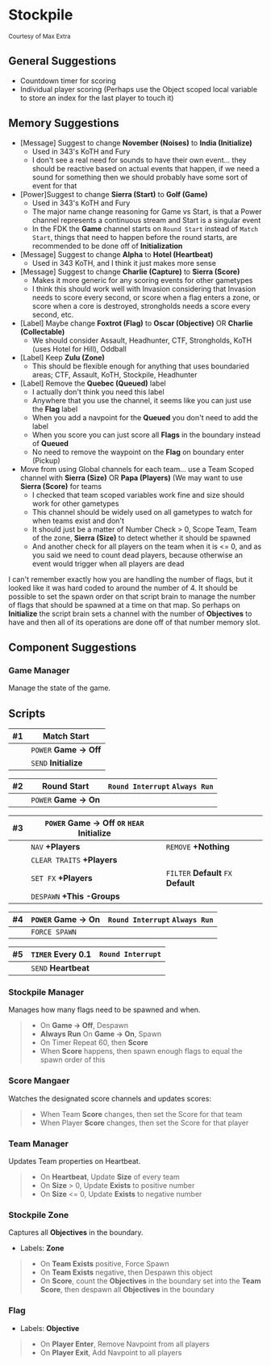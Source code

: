 # Stockpile

<sub>Courtesy of Max Extra</sub>

## General Suggestions

 - Countdown timer for scoring
 - Individual player scoring (Perhaps use the Object scoped local variable to
   store an index for the last player to touch it)

## Memory Suggestions

 - [Message] Suggest to change **November (Noises)** to **India (Initialize)**
     - Used in 343's KoTH and Fury
     - I don't see a real need for sounds to have their own event... they
       should be reactive based on actual events that happen, if we need a
sound for something then we should probably have some sort of event for that
 - [Power]Suggest to change **Sierra (Start)** to **Golf (Game)**
     - Used in 343's KoTH and Fury
     - The major name change reasoning for Game vs Start, is that a Power
       channel represents a continuous stream and Start is a singular event
     - In the FDK the **Game** channel starts on `Round Start` instead of
       `Match Start`, things that need to happen before the round starts, are
recommended to be done off of **Initialization**
 - [Message] Suggest to change **Alpha** to **Hotel (Heartbeat)**
     - Used in 343 KoTH, and I think it just makes more sense
 - [Message] Suggest to change **Charlie (Capture)** to **Sierra (Score)**
     - Makes it more generic for any scoring events for other gametypes
     - I think this should work well with Invasion considering that Invasion
       needs to score every second, or score when a flag enters a zone, or
score when a core is destroyed, strongholds needs a score every second, etc.
 - [Label] Maybe change **Foxtrot (Flag)** to **Oscar (Objective)** OR
   **Charlie (Collectable)**
     - We should consider Assault, Headhunter, CTF, Strongholds, KoTH (uses
       Hotel for Hill), Oddball
 - [Label] Keep **Zulu (Zone)**
     - This should be flexible enough for anything that uses boundaried areas;
       CTF, Assault, KoTH, Stockpile, Headhunter
 - [Label] Remove the **Quebec (Queued)** label
     - I actually don't think you need this label
     - Anywhere that you use the channel, it seems like you can just use the
       **Flag** label
     - When you add a navpoint for the **Queued** you don't need to add the
       label
     - When you score you can just score all **Flags** in the boundary instead
       of **Queued**
     - No need to remove the waypoint on the **Flag** on boundary enter
       (Pickup)
 - Move from using Global channels for each team... use a Team Scoped channel
   with **Sierra (Size)** OR **Papa (Players)** (We may want to use **Sierra
(Score)** for teams
     - I checked that team scoped variables work fine and size should work for
       other gametypes
     - This channel should be widely used on all gametypes to watch for when
       teams exist and don't
     - It should just be a matter of Number Check > 0, Scope Team, Team of the
       zone, **Sierra (Size)** to detect whether it should be spawned
     - And another check for all players on the team when it is <= 0, and as
       you said we need to count dead players, because otherwise an event would
trigger when all players are dead

I can't remember exactly how you are handling the number of flags, but it
looked like it was hard coded to around the number of 4. It should be possible
to set the spawn order on that script brain to manage the number of flags that
should be spawned at a time on that map. So perhaps on **Initialize** the
script brain sets a channel with the number of **Objectives** to have and then
all of its operations are done off of that number memory slot.


## Component Suggestions

### Game Manager

Manage the state of the game.

## Scripts

| #1 | Match Start|
| ---| ---|
|| `POWER` **Game -> Off**|
|| `SEND` **Initialize**|

| #2 | Round Start| `Round Interrupt` `Always Run`|
| ---| ---| ---|
|| `POWER` **Game -> On**|

| #3 | `POWER` Game -> Off `OR` `HEAR` Initialize ||
| ---| ---| ---|
|| `NAV` **+Players**| `REMOVE` **+Nothing**|
|| `CLEAR TRAITS` **+Players**|
|| `SET FX` **+Players**| `FILTER`  **Default** `FX` **Default**|
|| `DESPAWN` **+This -Groups**|

| #4 | `POWER` Game -> On| `Round Interrupt` `Always Run`|
| ---| ---| ---|
|| `FORCE SPAWN`|

| #5 | `TIMER` Every 0.1| `Round Interrupt`|
| ---| ---| ---|
|| `SEND` **Heartbeat**|


### Stockpile Manager

Manages how many flags need to be spawned and when.

 > - On **Game -> Off**, Despawn
 > - **Always Run** On **Game -> On**, Spawn
 > - On Timer Repeat 60, then **Score**
 > - When **Score** happens, then spawn enough flags to equal the spawn order of this


### Score Mangaer

Watches the designated score channels and updates scores:

 > - When Team **Score** changes, then set the Score for that team
 > - When Player **Score** changes, then set the Score for that player


### Team Manager

Updates Team properties on Heartbeat.

 > - On **Heartbeat**, Update **Size** of every team
 > - On **Size** > 0, Update **Exists** to positive number
 > - On **Size** <= 0, Update **Exists** to negative number


### Stockpile Zone

Captures all **Objectives** in the boundary.

 - Labels: **Zone**

 > - On **Team Exists** positive, Force Spawn
 > - On **Team Exists** negative, then Despawn this object
 > - On **Score**, count the **Objectives** in the boundary set into the **Team
 >   Score**, then despawn all **Objectives** in the boundary


### Flag

 - Labels: **Objective**

 > - On **Player Enter**, Remove Navpoint from all players
 > - On **Player Exit**, Add Navpoint to all players
